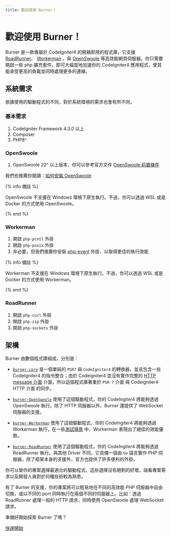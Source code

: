 ```yaml
---
title: 歡迎使用 Burner！
---
```


# 歡迎使用 Burner！

Burner 是一款專屬於 CodeIgniter4 的開箱即用的程式庫，它支援 [RoadRunner](https://roadrunner.dev/)、 [Workerman](https://github.com/walkor/workerman) ，與 [OpenSwoole](https://openswoole.com/) 等高效能網頁伺服器。你只需要開啟一些 php 擴充套件，即可大幅度地加速你的 CodeIgniter4 應用程式，使其能承受更高的負載並同時處理更多的連線。

## 系統需求

依據使用的驅動程式的不同，對於系統環境的需求也會有所不同。

### 基本需求

1. CodeIgniter Framework 4.3.0 以上
2. Composer
3. PHP8^

### OpenSwoole 

1. OpenSwoole 22^ 以上版本，你可以參考官方文件 [OpenSwoole 前置條件](https://openswoole.com/docs/get-started/prerequisites)

我們也推薦你閱讀：[如何安裝 OpenSwoole](https://openswoole.com/docs/get-started/installation)

{% info 備註 %}

OpenSwoole 不支援在 Windows 環境下原生執行。不過，你可以透過 WSL 或是 Docker 的方式使用 OpenSwoole。

{% end %}


### Workerman

1. 開啟 `php-pcntl` 外掛
2. 開啟 `php-posix` 外掛
3. 非必要，但我們推薦你安裝 [php-event](https://www.php.net/manual/en/book.event.php) 外掛，以取得更佳的執行效能

{% info 備註 %}

Workerman 不支援在 Windows 環境下原生執行。不過，你可以透過 WSL 或是 Docker 的方式使用 Workerman。

{% end %}

### RoadRunner

1. 開啟 `php-curl` 外掛
2. 開啟 `php-zip` 外掛
3. 開啟 `php-sockets` 外掛

## 架構

Burner 由數個程式庫組成，分別是：

* [`burner-core`](https://github.com/monkenWu/CodeIgniter4-Burner) 是一個單純的 `PSR7` 與 `CodeIgniter4` 的轉換器，並且包含一些 CodeIgniter4 的指令整合；由於 Codeigniter4 並沒有實作完整的 [HTTP message 介面](https://www.php-fig.org/psr/psr-7/) 介面，所以這個程式庫著重於 `PSR-7` 介面 與 Codeigniter4 HTTP 介面 的同步。

* [`burner-OpenSwoole`](https://github.com/monkenWu/CodeIgniter4-Burner-OpenSwoole) 使用了這個驅動程式，你的 CodeIngiter4 將能夠透過 OpenSwoole 執行。除了 HTTP 伺服器以外，Burner 還提供了 WebSocket 伺服器的支援。

* [`burner-Workerman`](https://github.com/monkenWu/CodeIgniter4-Burner-Workerman) 使用了這個驅動程式，你的 CodeIngiter4 將能夠透過 Workerman 執行，在一些[測試場景](https://www.techempower.com/benchmarks/#section=data-r21&hw=ph&test=query&l=zik073-sf&a=2) 中，Workerman 表現出了絕佳的效能優勢。

* [`burner-RoadRunner`](https://github.com/monkenWu/CodeIgniter4-Burner-RoadRunner) 使用了這個驅動程式，你的 CodeIngiter4 將能夠透過 RoadRunner 執行。與其他 Driver 不同，它具備一個由 `Go` 語言實作 PHP 伺服器，除了框架本身的支援外，官方也提供了許多便利的外掛。

你可以替你的專案選擇最適合的驅動程式，這些選擇沒有絕對的好壞，端看專案需求以及開發人員對於何種技術較為熟悉。

有了 Burner 的支援，你的專案將可以輕易地在不同的高效能 PHP 伺服器中自由切換，或以不同的 port 同時執行在兩個不同的伺服器上。比如：透過 RoadRunner 處理一般的 HTTP 請求，同時使用 OpenSwoole 處理 WebSocket 請求。

準備好開始探索 Burner 了嗎？

[快速開始](/general/quickstart) 
